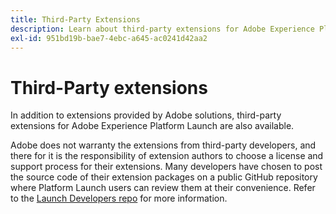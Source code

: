 ```yaml
---
title: Third-Party Extensions
description: Learn about third-party extensions for Adobe Experience Platform Launch.
exl-id: 951bd19b-bae7-4ebc-a645-ac0241d42aa2
---
```

# Third-Party extensions

In addition to extensions provided by Adobe solutions, third-party extensions for Adobe Experience Platform Launch are also available.

Adobe does not warranty the extensions from third-party developers, and there for it is the responsibility of extension authors to choose a license and support process for their extensions. Many developers have chosen to post the source code of their extension packages on a public GitHub repository where Platform Launch users can review them at their convenience. Refer to the [Launch Developers repo](https://github.com/Launch-Developers) for more information.
